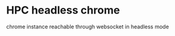 HPC headless chrome
===================

chrome instance reachable through websocket in headless mode
